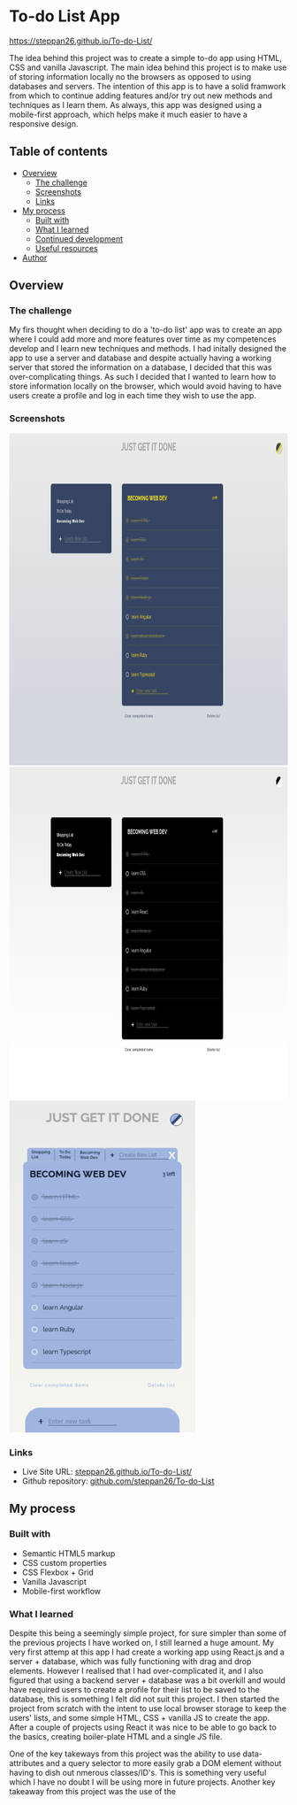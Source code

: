 # To-do List App

https://steppan26.github.io/To-do-List/

The idea behind this project was to create a simple to-do app using HTML, CSS and vanilla Javascript. The main idea behind this project is to make use of storing information locally no the browsers as opposed to using databases and servers. The intention of this app is to have a solid framwork from which to continue adding features and/or try out new methods and techniques as I learn them.
As always, this app was designed using a mobile-first approach, which helps make it much easier to have a responsive design.

## Table of contents

- [Overview](#overview)
  - [The challenge](#the-challenge)
  - [Screenshots](#screenshots)
  - [Links](#links)
- [My process](#my-process)
  - [Built with](#built-with)
  - [What I learned](#what-i-learned)
  - [Continued development](#continued-development)
  - [Useful resources](#useful-resources)
- [Author](#author)


## Overview

### The challenge

My firs thought when deciding to do a 'to-do list' app was to create an app where I could add more and more features over time as my competences develop and I learn new techniques and methods. I had initally designed the app to use a server and database and despite actually having a working server that stored the information on a database, I decided that this was over-complicating things. As such I decided that I wanted to learn how to store information locally on the browser, which would avoid having to have users create a profile and log in each time they wish to use the app.

### Screenshots


<img alt="desktop-mode screenshot using theme 1" src="./screenshots/Screenshot_0.png" height="600" />

<img alt="desktop-mode screenshot using theme 2" src="./screenshots/Screenshot_1.png" height="600" />

<img alt="mobile-mode screenshot using theme 3" src="./screenshots/Screenshot_2.png" height="600" />



### Links

- Live Site URL: [steppan26.github.io/To-do-List/](https://steppan26.github.io/To-do-List/)
- Github repository: [github.com/steppan26/To-do-List](https://github.com/steppan26/To-do-List)

## My process

### Built with

- Semantic HTML5 markup
- CSS custom properties
- CSS Flexbox + Grid
- Vanilla Javascript
- Mobile-first workflow


### What I learned

Despite this being a seemingly simple project, for sure simpler than some of the previous projects I have worked on, I still learned a huge amount. My very first attemp at this app I had create a working app using React.js and a server + database, which was fully functioning with drag and drop elements. However I realised that I had over-complicated it, and I also figured that using a backend server + database was a bit overkill and would have required users to create a profile for their list to be saved to the database, this is something I felt did not suit this project.
I then started the project from scratch with the intent to use local browser storage to keep the users' lists, and some simple HTML, CSS + vanilla JS to create the app. After a couple of projects using React it was nice to be able to go back to the basics, creating boiler-plate HTML and a single JS file.

One of the key takeways from this project was the ability to use data-attributes and a query selector to more easily grab a DOM element without having to dish out nmerous classes/ID's. This is something very useful which I have no doubt I will be using more in future projects.
Another key takeaway from this project was the use of the <template> tag which allows you to create an HTML structure to be re-used multiple times in javascript, this is yet another feature that I did not know existed and I can see how useful it could be (I already envisioned some exampels where this would have been useful to know in some previous projects)

For this project I also wanted to make more of an effort at making sure that I took into consideration the accessibility of the app.

This was not the first time that I have used media queries, but it is the first time that I have used them within the JS code to change the functionality of the app depending on the screen resolution. It turns out that this is easier than I expected, still I am pretty happy with having figured it out:

```js
const minWidth = window.matchMedia("(max-width: 680px)")

function toggleNewListMenu(){
    if(minWidth.matches){
        newListForm.classList.toggle('hidden')
        !newListForm.classList.contains('hidden') ? newListMenuBtn.innerText = 'Ｘ' : newListMenuBtn.innerText = '＋'
    } else {
        newListForm.classList.remove('hidden')
    }
}
```

### Continued development

The intent for this app is to have a solid platform to come back to whenever there are new techniques that I wish to try out, as such I expect this project to continue to evolve as my skills evolve.
For my personal development, I will be attending a full-stack development bootcamp in 2 weeks, as such I intend on researching new techniques/methods/laguages to prepare for the course. I will also start to think about the design for my portfolio.

### Useful resources

- [Stack Overflow](https://www.stackoverflow.com) - This website is a fantastic place to find answers to questions which may have already been asked by somebody else. The community is extremely useful and you can often find multiple responses to a problem, which is a great way or learning about new techniques, methods and functions.
- [MDN](https://developer.mozilla.org) - Still being rather new to web development there are still a lot of features and techniques which I am either not familiar, or comfortable, with. This site is always there to help me better understand a method/function and what methods/functions I have access to.


## Author

- Github - [Stéphane Baroux](https://github.com/steppan26)
- Frontend Mentor - [@steppan26](https://www.frontendmentor.io/profile/steppan26)